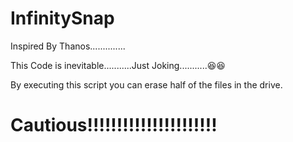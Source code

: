 # InfinitySnap
Inspired By Thanos..............

This Code is inevitable...........Just Joking...........:laughing::laughing:

By executing this script you can erase half of the files in the drive.

# Cautious!!!!!!!!!!!!!!!!!!!!!!
